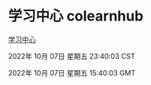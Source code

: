 # 学习中心 colearnhub
[学习中心](http://27.19.33.125:56308/colearnhub/)

2022年 10月 07日 星期五 23:40:03 CST

2022年 10月 07日 星期五 15:40:03 GMT
